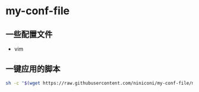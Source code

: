 # my-conf-file
## 一些配置文件
- vim

## 一键应用的脚本
```bash
sh -c "$(wget https://raw.githubusercontent.com/niniconi/my-conf-file/master/install.sh -O -)"
```
